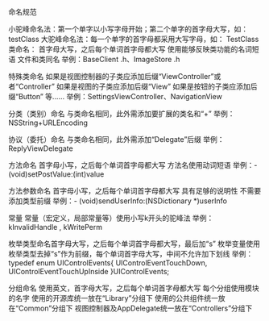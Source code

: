 命名规范

小驼峰命名法：第一个单字以小写字母开始；第二个单字的首字母大写，如：testClass
大驼峰命名法：每一个单字的首字母都采用大写字母，如：
TestClass
类命名：
首字母大写，之后每个单词首字母都大写
使用能够反映类功能的名词短语
文件和类同名
举例：BaseClient .h、ImageStore .h

特殊类命名
如果是视图控制器的子类应添加后缀“ViewController”或者“Controller”
如果是视图的子类应添加后缀“View”
如果是按钮的子类应添加后缀“Button”
等……
举例：SettingsViewController、NavigationView

分类（类别）命名
与类命名相同，此外需添加要扩展的类名和“+”
举例：NSString+URLEncoding

协议（委托）命名
与类命名相同，此外需添加“Delegate”后缀
举例：ReplyViewDelegate

方法命名
首字母小写，之后每个单词首字母都大写
方法名使用动词短语
举例：- (void)setPostValue:(int)value

方法参数命名
首字母小写，之后每个单词首字母都大写
具有足够的说明性
不需要添加类型前缀
举例：- (void)sendUserInfo:(NSDictionary *)userInfo

常量
常量（宏定义，局部常量等）使用小写k开头的驼峰法
举例：kInvalidHandle , kWritePerm

枚举类型命名首字母大写，之后每个单词首字母都大写，最后加“s”
枚举变量使用枚举类型去掉“s”作为前缀，每个单词首字母大写，中间不允许加下划线
举例：typedef enum UIControlEvents{
UIControlEventTouchDown,
UIControlEventTouchUpInside
}UIControlEvents;

分组命名
使用英文，首字母大写，之后每个单词首字母都大写
每个分组使用模块的名字
使用的开源库统一放在“Library”分组下
使用的公共组件统一放在“Common”分组下
视图控制器及AppDelegate统一放在“Controllers”分组下